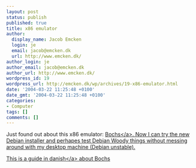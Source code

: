 ```yaml
---
layout: post
status: publish
published: true
title: x86 emulator
author:
  display_name: Jacob Emcken
  login: je
  email: jacob@emcken.dk
  url: http://www.emcken.dk/
author_login: je
author_email: jacob@emcken.dk
author_url: http://www.emcken.dk/
wordpress_id: 19
wordpress_url: http://emcken.dk/wp/archives/19-x86-emulator.html
date: '2004-03-22 11:25:48 +0100'
date_gmt: '2004-03-22 11:25:48 +0100'
categories:
- Computer
tags: []
comments: []
---
```

<p>Just found out about this x86 emulator: <a href="http:&#47;&#47;bochs.sourceforge.net">Bochs<&#47;a>. Now I can try the new Debian installer and perhapes test Debian Woody things without messing around with my desktop machine (Debian unstable).</p>
<p>This is a <a href="http:&#47;&#47;linuxin.dk&#47;artikler&#47;index.php?id=2728">guide in danish<&#47;a> about Bochs</p>
